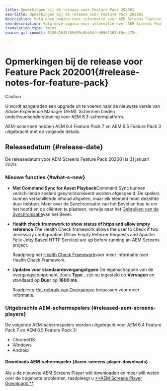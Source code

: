 ```yaml
---
title: Opmerkingen bij de release voor Feature Pack 202001
seo-title: Opmerkingen bij de release voor Feature Pack 202001
description: Volg deze pagina voor informatie over AEM Screens Feature Pack 202001 die op 31 Januari, 2020 wordt vrijgegeven.
seo-description: Volg deze pagina voor informatie over AEM Screens Feature Pack 202001 die op 31 Januari, 2020 wordt vrijgegeven.
translation-type: tm+mt
source-git-commit: 0136d1615f59d99c6bb5dfed09df363bf8ec475e

---
```



# Opmerkingen bij de release voor Feature Pack 202001{#release-notes-for-feature-pack}

>[!CAUTION]
>
>U wordt aangeraden een upgrade uit te voeren naar de nieuwste versie van Adobe Experience Manager (AEM). Schermen bieden onderhoudsondersteuning voor AEM 6.3-schermplatform.

AEM-schermen hebben AEM 6.4 Feature Pack 7 en AEM 6.5 Feature Pack 3 uitgebracht met de volgende details.

## Releasedatum {#release-date}

De releasedatum voor AEM Screens Feature Pack 202001 is 31 januari 2020.

### Nieuwe functies {#what-s-new}

* **Met Command Sync for Asset Playback**Command Sync kunnen verschillende spelers gesynchroniseerd worden afgespeeld. De spelers kunnen verschillende inhoud afspelen, maar elk element moet dezelfde duur hebben.
Meer over de Synchronisatie van het Bevel en hoe te om het hoofd en de cliënten te plaatsen, verwijs naar het [Gebruiken van de Synchronisatie](using-command-sync.md)van het Bevel.

* **Health check framework to show status of https and allow empty reference** The Health Check framework allows the user to check if two necessary configuration (Allow Empty Referrer Requests and Apache Felix Jetty Based HTTP Service) are up before running an AEM Screens project.

   Raadpleeg het [Health Check Framework](/help/user-guide/configuring-screens-introduction.md#health-check-framework)voor meer informatie over Health Check Framework.

* **Updates voor standaardovergangstypen** De eigenschappen van de overgangscomponent, zoals **Type** , zijn nu ingesteld op **Vervagen** en standaard op **Duur** op **1600 ms**.

   Raadpleeg [Het gebruik van Overgangen](/help/user-guide/applying-transitions.md) toepassen voor meer informatie.


### Uitgebrachte AEM-schermspelers {#released-aem-screens-players}

De volgende AEM-schermspelers worden uitgebracht voor AEM 6.4 Feature Pack 7 en AEM 6.5 Feature Pack 3:

* ChromeOS
* Windows
* Android

#### Downloads AEM-schermspeler {#aem-screens-player-downloads}

Als u de nieuwste AEM Screens Player wilt downloaden en meer wilt weten over de opgeloste problemen, raadpleegt u [**AEM Screens Player Downloads **](https://download.macromedia.com/screens/).
